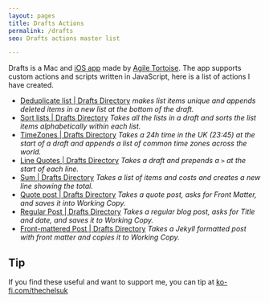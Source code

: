 ```yaml
---
layout: pages
title: Drafts Actions
permalink: /drafts
seo: Drafts actions master list

---
```


Drafts is a Mac and [iOS app](https://itunes.apple.com/app/id1236254471?ls=1&mt=8&at=11l4Cf&ct=site) made by [Agile Tortoise](https://getdrafts.com). The app supports custom actions and scripts written in JavaScript, here is a list of actions I have created.

- [Deduplicate list | Drafts Directory](https://directory.getdrafts.com/a/21k) _makes list items unique and appends deleted items in a new list at the bottom of the draft._
- [Sort lists | Drafts Directory](https://directory.getdrafts.com/a/21h) _Takes all the lists in a draft and sorts the list items alphabetically within each list._
- [TimeZones | Drafts Directory](https://directory.getdrafts.com/a/21g) _Takes a 24h time in the UK (23:45) at the start of a draft and appends a list of common time zones across the world._
- [Line Quotes | Drafts Directory](https://directory.getdrafts.com/a/21f) _Takes a draft and prepends a `>` at the start of each line._
- [Sum | Drafts Directory](https://directory.getdrafts.com/a/21e) _Takes a list of items and costs and creates a new line showing the total._
- [Quote post | Drafts Directory](https://directory.getdrafts.com/a/21d) _Takes a quote post, asks for Front Matter, and saves it into Working Copy._
- [Regular Post | Drafts Directory](https://directory.getdrafts.com/a/21c) _Takes a regular blog post, asks for Title and date, and saves it to Working Copy._
- [Front-mattered Post | Drafts Directory](https://directory.getdrafts.com/a/21i) _Takes a Jekyll formatted post with front matter and copies it to Working Copy._

## Tip

If you find these useful and want to support me, you can tip at [ko-fi.com/thechelsuk](https://ko-fi.com/thechelsuk) 


